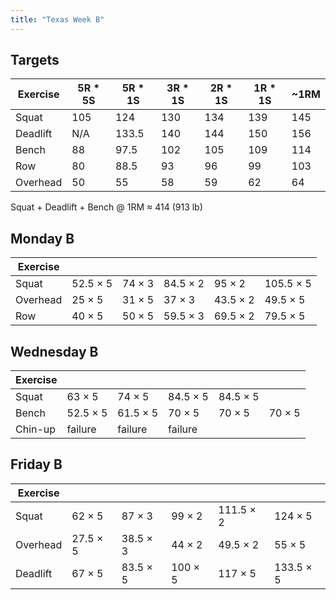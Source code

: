 ```yaml
---
title: "Texas Week B"
---
```



## Targets

| Exercise | 5R * 5S | 5R * 1S | 3R * 1S | 2R * 1S | 1R * 1S |  ~1RM   |
| ---      | ------- | ------- | ------- | ------- | ------- | ------- |
| Squat    |   105   |   124   |   130   |   134   |   139   |   145   |
| Deadlift |   N/A   |   133.5   |   140   |   144   |   150   |   156   |
| Bench    |   88   |  97.5   |   102   |   105   |   109   |   114   |
| Row      |   80   |  88.5   |   93   |   96   |   99   |   103   |
| Overhead |   50   |  55   |   58   |   59   |   62   |   64   |


Squat + Deadlift + Bench @ 1RM ≈ 414 (913 lb)
    
## Monday B

| Exercise |     |     |     |     |     |
| ---      | --- | --- | --- | --- | --- |
| Squat    | 52.5 × 5 | 74 × 3 | 84.5 × 2 | 95 × 2 | 105.5 × 5 | 105.5 × 5 | 105.5 × 5 | 105.5 × 5 | 105.5 × 5 |
| Overhead | 25 × 5 | 31 × 5 | 37 × 3 | 43.5 × 2 | 49.5 × 5 | 49.5 × 5 | 49.5 × 5 | 49.5 × 5 | 49.5 × 5 |
| Row      | 40 × 5 | 50 × 5 | 59.5 × 3 | 69.5 × 2 | 79.5 × 5 | 79.5 × 5 | 79.5 × 5 | 79.5 × 5 | 79.5 × 5 |

## Wednesday B

| Exercise |     |     |     |     |     |
| ---      | --- | --- | --- | --- | --- |
| Squat    | 63 × 5 | 74 × 5 | 84.5 × 5 | 84.5 × 5 |
| Bench    | 52.5 × 5 | 61.5 × 5 | 70 × 5 | 70 × 5 | 70 × 5 |
| Chin-up  | failure | failure | failure |

## Friday B

| Exercise |     |     |     |     |     |
| ---      | --- | --- | --- | --- | --- |
| Squat    | 62 × 5 | 87 × 3 | 99 × 2 | 111.5 × 2 | 124 × 5 |
| Overhead | 27.5 × 5 | 38.5 × 3 | 44 × 2 | 49.5 × 2 | 55 × 5 |
| Deadlift | 67 × 5 | 83.5 × 5 | 100 × 5 | 117 × 5 | 133.5 × 5 |

